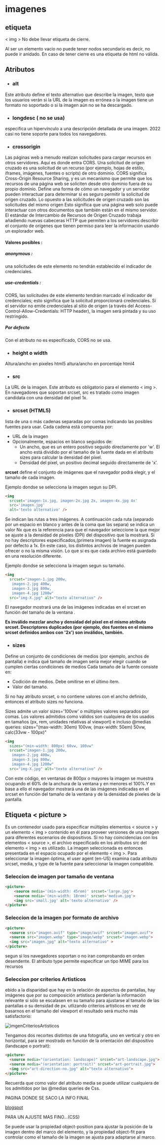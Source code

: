 # imagenes

## etiqueta

< img > No debe llevar etiqueta de cierre.

Al ser un elemento vacio no puede tener nodos secundario es decir, no puede ir anidado.
En caso de tener cierre es una etiqueta de html no válida.

## Atributos

+ ### alt 

Este atributo define el texto alternativo que describe la imagen, texto que los usuarios verán si la URL de la imagen es errónea o la imagen tiene un formato no soportado o si la imagen aún no se ha descargado.

+ ### longdesc ( no se usa)

especifica un hipervínculo a una descripción detallada de una imagen.
2022 casi no tiene soporte para todos los navegadores.

+ ### crossorigin

Las páginas web a menudo realizan solicitudes para cargar recursos en otros servidores. Aquí es donde entra CORS. Una solicitud de origen cruzado es una solicitud de un recurso (por ejemplo, hojas de estilo, iframes, imágenes, fuentes o scripts) de otro dominio.
CORS significa Cross-Origin Resource Sharing, y es un mecanismo que permite que los recursos de una página web se soliciten desde otro dominio fuera de su propio dominio. Define una forma de cómo un navegador y un servidor pueden interactuar para determinar si es seguro permitir la solicitud de origen cruzado.
Lo opuesto a las solicitudes de origen cruzado son las solicitudes del mismo origen
Esto significa que una página web solo puede interactuar con otros documentos que también están en el mismo servidor. 
El estándar de Intercambio de Recursos de Origen Cruzado trabaja añadiendo nuevas cabeceras HTTP que permiten a los servidores describir el conjunto de orígenes que tienen permiso para leer la información usando un explorador web.     

#### **Valores posibles :**

##### **anonymous :**
 
una solicitudes de este elemento no tendrán establecido el indicador de credenciales.

##### **use-credentials :**

CORS, las solicitudes de este elemento tendrán marcado el indicador de credenciales; esto significa que la solicitud proporcionará credenciales.
Sí el servidor no emite credenciales al sitio de origen (a través del Access-Control-Allow-Credentials: HTTP header), la imagen será pintada y su uso restringido.

##### **Por defecto**

Con el atributo no es específicado, CORS no se usa.

+ ### height o width

Altura/ancho en pixeles  html5
altura/ancho en porcentaje html4

+ ### src

La URL de la imagen. Este atributo es obligatorio para el elemento < img >. 
En navegadores que soportan srcset, src es tratado como imagen candidata con una densidad del píxel 1x.

+ ### srcset (HTML5)

lista de una o más cadenas separadas por comas indicando las posibles fuentes para usar. Cada cadena está compuesta por:
+ URL de la imagen
+ Opcionalmente, espacios en blanco seguidos de:
    + Un ancho, que es un entero positivo seguido directamente por 'w'.   El ancho está dividido por el tamaño de la fuente dada en el atributo sizes para calcular la densidad del píxel.
    + Densidad del píxel, un positivo decimal seguido directamente de 'x'.

**srcset** define el conjunto de imágenes que el navegador podrá elegir, y el tamaño de cada imagen. 

Ejemplo dondse se selecciona la imagen segun su DPI.

```html
<img
  srcset='imagen-1x.jpg, imagen-2x.jpg 2x, imagen-4x.jpg 4x'
  src='imagen.jpg' 
  alt='texto alternativo' />

```
Se indican las rutas a tres imágenes. A continuación cada ruta (separado por un espacio en blanco y antes de la coma que las separa) se indica un valor Nx que es la referencia para que el navegador seleccione la que mejor se ajuste a la densidad de píxeles (DPI) del dispositivo que la mostrará.
Si no hay descriptores especificados,(primera imagen) la fuente es asignada por defecto a 1x.
En este caso, los distintos archivos de imagen pueden ofrecer o no la misma visión. Lo que sí es que cada archivo está guardado en una resolución diferente.

Ejemplo dondse se selecciona la imagen segun su tamaño.

```html
<img
  srcset="imagen-1.jpg 200w,
   imagen-2.jpg 400w,
   imagen-3.jpg 800w,
   imagen-4.jpg 1200w"
  src="img-X.jpg" alt="texto alternativo" />
```
El navegador mostrará una de las imágenes indicadas en el srcset en función del tamaño de la ventana .


**Es inválido mezclar ancho y densidad del píxel en el mismo atributo srcset. Descriptores duplicados (por ejemplo, dos fuentes en el mismo srcset definidos ambos con '2x') son inválidos, también.**

+ ### sizes

Define un conjunto de condiciones de medios (por ejemplo, anchos de pantalla) e indica qué tamaño de imagen sería mejor elegir cuando se cumplen ciertas condiciones de medios
Cada tamaño de la fuente consiste en:
+ Codición de medios. Debe omitirse en el último ítem.
+ Valor del tamaño.

Si no hay atributo srcset, o no contiene valores con el ancho definido, entonces el atributo sizes no funciona.

Sizes admite un valor sizes='100vw' o múltiples valores separados por comas.
Los valores admitidos como válidos son cualquiera de los usados en tamaños (px, rem, unidades relativas al viewport) e incluso @medias queries: sizes="(max-width: 30em) 100vw, (max-width: 50em) 50vw, calc(33vw - 100px)"

```html
<img
  sizes="(min-width: 800px) 60vw, 100vw"
  srcset="imagen-1.jpg 200w,
   imagen-2.jpg 400w,
   imagen-3.jpg 800w,
   imagen-4.jpg 1200w"
  src="img-X.jpg" alt="texto alternativo" />

```
Con este código, en ventanas de 800px o mayores la imagen se muestra ocupando el 60% de la anchura de la ventana y en menores el 100%.Y en base a ello el navegador mostrará una de las imágenes indicadas en el srcset en función del tamaño de la ventana y de la densidad de píxeles de la pantalla.

## Etiqueta < picture >

Es un contenedor usado para especificar múltiples elementos < source > y un elemento < img > contenido en él para proveer versiones de una imagen para diferentes escenarios de dispositivos. Si no hay coincidencias con los elementos < source >, el archivo especificado en los atributos src del elemento < img > es utilizado. La imagen seleccionada es entonces presentada en el espacio ocupado por el elemento < img >.
Para seleccionar la imagen óptima, el user agent (en-US) examina cada atributo srcset, media, y type de la fuente para seleccionar la imagen compatible.


### Seleccion de imagen por tamaño de ventana
    
```html
<picture>
    <source media='(min-width: 45rem)' srcset='large.jpg'>
    <source media='(min-width: 18rem)' srcset='medium.jpg'>
    <img src='small.jpg' alt='texto alternativo' />
</picture>
```


### Seleccion de la imagen por formato de archivo

```html
<picture>
  <source src="imagen.avif" type="image/avif" srcset="imagen.avif">
  <source src="imagen.webp" type="image/webp" srcset="imagen.webp">
  <img src="imagen.jpg" alt="texto alternativo" >
</picture>    
```
segun si los navegadores soportan o no iran comprobando en orden desendente.
El atributo type permite especificar un tipo MIME para los recursos


### Seleccion por criterios Artisticos

ebido a la disparidad que hay en la relación de aspectos de pantallas, hay imágenes que por su composición artístisca perderían la información relevante si sólo se escalasen en su tamaño para ajustarse al tamaño de las pantallas o su densidad de px.
utlizando criterios artísticos en vez de basarnos en el tamaño del viewport el resultado será mucho más satisfactorio:

![imgenCriteriosArtisticos](../imagenes/art-devices-si.jpg)

Tengamos dos recortes distintos de una fotografía, uno en vertical y otro en horizontal, para ser mostrado en función de la orientación del dispositivo (landscape o portrait):

```html
<picture>
  <source media="(orientation: landscape)" srcset="art-landscape.jpg">
  <source media="(orientation: portrait)" srcset="art-portrait.jpg">
  <img src="art-direction-no.jpg" alt="texto alternativo">
</picture>
```
Recuerda que como valor del atributo media se puede utilizar cualquiera de los admitidos por las @medias queries de Css.


PAGINA DONDE SE SACO LA INFO FINAL

[blogspot](https://escss.blogspot.com/2014/10/responsive-images-picture-srcset.html)


PARA UN AJUSTE MAS FINO...(CSS)

Se puede usar la propiedad object-position para ajustar la posición de la imagen dentro del marco del elemento, y la propiedad object-fit para controlar como el tamaño de la imagen se ajusta para adaptarse al marco.
